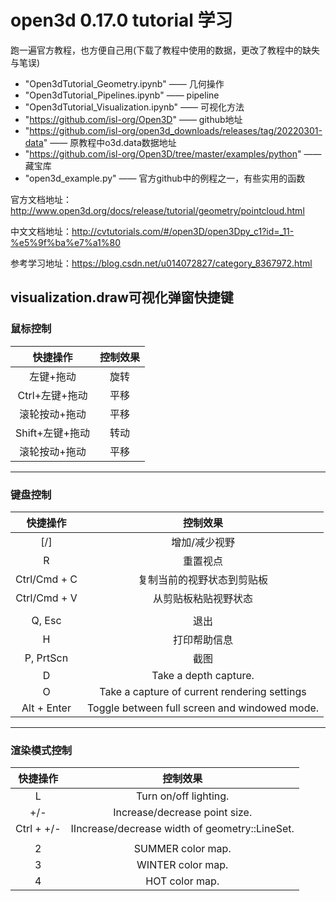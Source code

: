 # open3d 0.17.0 tutorial 学习

跑一遍官方教程，也方便自己用(下载了教程中使用的数据，更改了教程中的缺失与笔误)

- "Open3dTutorial_Geometry.ipynb" —— 几何操作
- "Open3dTutorial_Pipelines.ipynb" —— pipeline
- "Open3dTutorial_Visualization.ipynb" —— 可视化方法
- "https://github.com/isl-org/Open3D" —— github地址
- "https://github.com/isl-org/open3d_downloads/releases/tag/20220301-data" —— 原教程中o3d.data数据地址
- "https://github.com/isl-org/Open3D/tree/master/examples/python" —— 藏宝库
- "open3d_example.py" —— 官方github中的例程之一，有些实用的函数

官方文档地址：http://www.open3d.org/docs/release/tutorial/geometry/pointcloud.html

中文文档地址：http://cvtutorials.com/#/open3D/open3Dpy_c1?id=_11-%e5%9f%ba%e7%a1%80

参考学习地址：https://blog.csdn.net/u014072827/category_8367972.html



## visualization.draw可视化弹窗快捷键
### 鼠标控制
|快捷操作|控制效果|
|:-:|:-:|
|左键+拖动|旋转|
|Ctrl+左键+拖动|平移|
|滚轮按动+拖动|平移|
|Shift+左键+拖动|转动|
|滚轮按动+拖动|平移|
---
### 键盘控制
|快捷操作|控制效果|
|:-:|:-:|
|[/]|增加/减少视野|
|R|重置视点|
|Ctrl/Cmd + C|复制当前的视野状态到剪贴板|
|Ctrl/Cmd + V|从剪贴板粘贴视野状态|
|||
|Q, Esc|退出|
|H|打印帮助信息|
|P, PrtScn|截图|
|D|Take a depth capture.|
|O|Take a capture of current rendering settings|
|Alt + Enter|Toggle between full screen and windowed mode.|
---
### 渲染模式控制
|快捷操作|控制效果|
|:-:|:-:|
|L|Turn on/off lighting.|
|+/-|Increase/decrease point size.|
|Ctrl + +/-|IIncrease/decrease width of geometry::LineSet.|
|||
|2|SUMMER color map.|
|3|WINTER color map.|
|4|HOT color map.|

